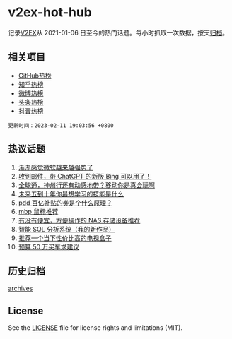 # v2ex-hot-hub

 记录[V2EX](https://www.v2ex.com/)从 2021-01-06 日至今的热门话题。每小时抓取一次数据，按天[归档](archives)。
 
 ## 相关项目

- [GitHub热榜](https://github.com/snaildev/github-hot-hub)
- [知乎热榜](https://github.com/snaildev/zhihu-hot-hub)
- [微博热榜](https://github.com/snaildev/weibo-hot-hub)
- [头条热榜](https://github.com/snaildev/toutiao-hot-hub)
- [抖音热榜](https://github.com/snaildev/douyin-hot-hub)


 `更新时间：2023-02-11 19:03:56 +0800`

## 热议话题

1. [渐渐感觉微软越来越强势了](https://www.v2ex.com/t/915064)
1. [收到邮件，带 ChatGPT 的新版 Bing 可以用了！](https://www.v2ex.com/t/915087)
1. [全球通，神州行还有动感地带？移动你是真会玩啊](https://www.v2ex.com/t/915085)
1. [未来五到十年你最想学习的技能是什么](https://www.v2ex.com/t/915016)
1. [pdd 百亿补贴的券是个什么原理？](https://www.v2ex.com/t/915082)
1. [mbp 鼠标推荐](https://www.v2ex.com/t/915061)
1. [有没有便宜，方便操作的 NAS 存储设备推荐](https://www.v2ex.com/t/915083)
1. [智能 SQL 分析系统（我的新作品）](https://www.v2ex.com/t/915090)
1. [推荐一个当下性价比高的电视盒子](https://www.v2ex.com/t/915108)
1. [预算 50 万买车求建议](https://www.v2ex.com/t/915160)

## 历史归档

[archives](archives)

## License

See the [LICENSE](LICENSE) file for license rights and limitations (MIT).
